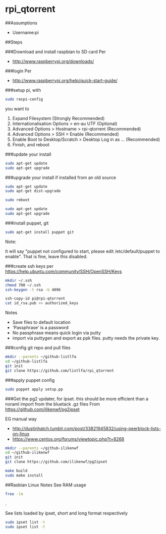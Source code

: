 # rpi_qtorrent


##Assumptions
- Username:pi


##Steps

###Download and install raspbian to SD card
Per
- http://www.raspberrypi.org/downloads/



###login
Per
- http://www.raspberrypi.org/help/quick-start-guide/


###setup pi, with
```bash
sudo raspi-config
```
you want to

1. Expand Filesystem (Strongly Recommended)
2. Internationalisation Options > en-au UTF (Optional)
3. Advanced Options > Hostname > rpi-qtorrent (Recommended)
4. Advanced Options > SSH > Enable (Recommended)
5. Enable Boot to Desktop/Scratch > Desktop Log in as ...  (Recommended)
6. Finish, and reboot


###update your install
```bash
sudo apt-get update
sudo apt-get upgrade
```


###upgrade your install if installed from an old source
```bash
sudo apt-get update
sudo apt-get dist-upgrade

sudo reboot

sudo apt-get update
sudo apt-get upgrade
```


###install puppet, git
```bash
sudo apt-get install puppet git
```
Note:

It will say "puppet not configured to start, please edit /etc/default/puppet to enable".  That is fine, leave this disabled.


###create ssh keys
per https://help.ubuntu.com/community/SSH/OpenSSH/Keys
```bash
mkdir ~/.ssh
chmod 700 ~/.ssh
ssh-keygen -t rsa -b 4096

ssh-copy-id pi@rpi-qtorrent
cat id_rsa.pub >> authorized_keys
```
Notes
- Save files to default location
- 'Passphrase' is a password
- No passphrase means quick login via putty
- import via puttygen and export as ppk files.  putty needs the private key.


###config git repo and pull files
```bash
mkdir --parents ~/github-listlfa
cd ~/github-listlfa
git init
git clone https://github.com/listlfa/rpi_qtorrent
```


###apply puppet config
```bash
sudo puppet apply setup.pp
```


###Get the pg2 updater, for ipset.  this should be more efficient than a noraml import from the bluetack .gz files
From https://github.com/ilikenwf/pg2ipset

EG manual way
- http://dustinhatch.tumblr.com/post/33821945832/using-peerblock-lists-on-linux
- https://www.centos.org/forums/viewtopic.php?t=8268

```bash
mkdir --parents ~/github-ilikenwf
cd ~/github-ilikenwf
git init
git clone https://github.com/ilikenwf/pg2ipset
```

```bash
make build
sudo make install
```


##Rasbian Linux Notes
See RAM usage
```bash
free -lm
```

.

See lists loaded by ipset, short and long format respectively
```bash
sudo ipset list -t
sudo ipset list -t
```

